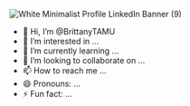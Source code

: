 
![White Minimalist Profile LinkedIn Banner (9)](https://github.com/BrittanyTAMU/BrittanyTAMU/assets/150837663/26b7911c-5b02-417c-9d25-b6a2687d5ce4)










- 👋 Hi, I’m @BrittanyTAMU
- 👀 I’m interested in ...
- 🌱 I’m currently learning ...
- 💞️ I’m looking to collaborate on ...
- 📫 How to reach me ...
- 😄 Pronouns: ...
- ⚡ Fun fact: ...

<!---
BrittanyTAMU/BrittanyTAMU is a ✨ special ✨ repository because its `README.md` (this file) appears on your GitHub profile.
You can click the Preview link to take a look at your changes.
--->
